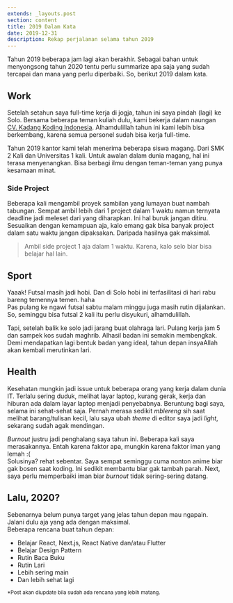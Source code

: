 ```yaml
---
extends: _layouts.post
section: content
title: 2019 Dalam Kata
date: 2019-12-31
description: Rekap perjalanan selama tahun 2019
---
```


Tahun 2019 beberapa jam lagi akan berakhir.
Sebagai bahan untuk menyongsong tahun 2020 tentu perlu summarize apa saja yang sudah tercapai dan mana yang perlu diperbaiki.
So, berikut 2019 dalam kata.

## Work
Setelah setahun saya full-time kerja di jogja, tahun ini saya pindah (lagi) ke Solo.
Bersama beberapa teman kuliah dulu, kami bekerja dalam naungan <a href="https://kadangkoding.com">CV. Kadang Koding Indonesia</a>.
Alhamdulillah tahun ini kami lebih bisa berkembang, karena semua personel sudah bisa kerja full-time.

Tahun 2019 kantor kami telah menerima beberapa siswa magang. Dari SMK 2 Kali dan Universitas 1 kali.
Untuk awalan dalam dunia magang, hal ini terasa menyenangkan. Bisa berbagi ilmu dengan teman-teman yang punya kesamaan minat.

### Side Project
Beberapa kali mengambil proyek sambilan yang lumayan buat nambah tabungan.
Sempat ambil lebih dari 1 project dalam 1 waktu namun ternyata deadline jadi meleset dari yang diharapkan. Ini hal buruk jangan ditiru.
Sesuaikan dengan kemampuan aja, kalo emang gak bisa banyak project dalam satu waktu jangan dipaksakan. Daripada hasilnya gak maksimal.

> Ambil side project 1 aja dalam 1 waktu. Karena, kalo selo biar bisa belajar hal lain.

## Sport
Yaaak! Futsal masih jadi hobi. Dan di Solo hobi ini terfasilitasi di hari rabu bareng temennya temen. haha <br>
Pas pulang ke ngawi futsal sabtu malam minggu juga masih rutin dijalankan. So, seminggu bisa futsal 2 kali itu perlu disyukuri, alhamdulillah.

Tapi, setelah balik ke solo jadi jarang buat olahraga lari. Pulang kerja jam 5 dan sampek kos sudah maghrib.
Alhasil badan ini semakin membengkak. Demi mendapatkan lagi bentuk badan yang ideal, tahun depan insyaAllah akan kembali merutinkan lari.

## Health
Kesehatan mungkin jadi issue untuk beberapa orang yang kerja dalam dunia IT.
Terlalu sering duduk, melihat layar laptop, kurang gerak, kerja dan hiburan ada dalam layar laptop menjadi penyebabnya.
Beruntung bagi saya, selama ini sehat-sehat saja. Pernah merasa sedikit *mblereng* sih saat melihat barang/tulisan kecil, lalu saya ubah *theme* di editor saya jadi *light*, sekarang sudah agak mendingan.

*Burnout* justru jadi penghalang saya tahun ini. Beberapa kali saya merasakannya. Entah karena faktor apa, mungkin karena faktor iman yang lemah :( <br>
Solusinya? rehat sebentar. Saya sempat seminggu cuma nonton anime biar gak bosen saat koding. Ini sedikit membantu biar gak tambah parah.
Next, saya perlu memperbaiki iman biar *burnout* tidak sering-sering datang.


## Lalu, 2020?
Sebenarnya belum punya target yang jelas tahun depan mau ngapain. Jalani dulu aja yang ada dengan maksimal. <br>
Beberapa rencana buat tahun depan:
- Belajar React, Next.js, React Native dan/atau Flutter
- Belajar Design Pattern
- Rutin Baca Buku
- Rutin Lari
- Lebih sering main
- Dan lebih sehat lagi

<small class="text-gray-700">*Post akan diupdate bila sudah ada rencana yang lebih matang.</small>